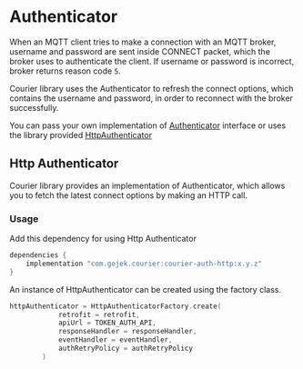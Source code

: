 # Authenticator

When an MQTT client tries to make a connection with an MQTT broker, username and password are sent inside CONNECT packet, which the broker uses to authenticate the client. If username or password is incorrect, broker returns reason code `5`.

Courier library uses the Authenticator to refresh the connect options, which contains the username and password, in order to reconnect with the broker successfully.

You can pass your own implementation of [Authenticator][1] interface or uses the library provided [HttpAuthenticator][2]

## Http Authenticator

Courier library provides an implementation of Authenticator, which allows you to fetch the latest connect options by making an HTTP call.

### Usage

Add this dependency for using Http Authenticator

~~~ kotlin
dependencies {
    implementation "com.gojek.courier:courier-auth-http:x.y.z"
}
~~~

An instance of HttpAuthenticator can be created using the factory class.

~~~ kotlin
httpAuthenticator = HttpAuthenticatorFactory.create(
            retrofit = retrofit,
            apiUrl = TOKEN_AUTH_API,
            responseHandler = responseHandler,
            eventHandler = eventHandler,
            authRetryPolicy = authRetryPolicy
        )
~~~

[1]: https://github.com/gojek/courier-android/blob/main/mqtt-client/src/main/java/com/gojek/mqtt/auth/Authenticator.kt
[2]: https://github.com/gojek/courier-android/blob/main/courier-auth-http/src/main/java/com/gojek/courier/authhttp/HttpAuthenticator.kt